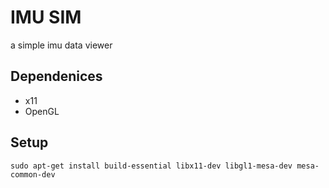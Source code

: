 # IMU SIM

a simple imu data viewer

## Dependenices
- x11
- OpenGL

## Setup
`sudo apt-get install build-essential libx11-dev libgl1-mesa-dev mesa-common-dev`